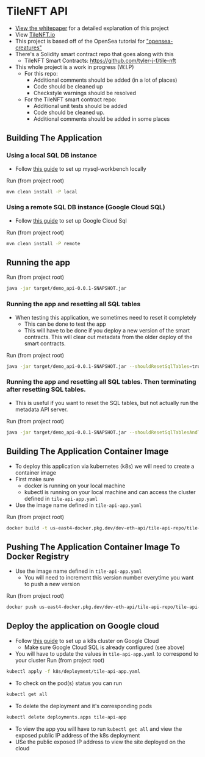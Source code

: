 # TileNFT API
* [View the whitepaper](https://docs.google.com/document/d/1dUbI74EY_JYr42cpUB3k2hbykZwzWkBXsK0cf8wo1zM/edit?usp=sharing) for a detailed explanation of this project 
* View [TileNFT.io](http://tilenft.io/)
* This project is based off of the OpenSea tutorial for ["opensea-creatures"](https://github.com/ProjectOpenSea/opensea-creatures)
* There's a Solidity smart contract repo that goes along with this
    * TileNFT Smart Contracts: https://github.com/tyler-j-f/tile-nft
* This whole project is a work in progress (W.I.P)
    * For this repo:
      * Additional comments should be added (in a lot of places)
      * Code should be cleaned up
      * Checkstyle warnings should be resolved
    * For the TileNFT smart contract repo:
        * Additional unit tests should be added
        * Code should be cleaned up.
        * Additional comments should be added in some places

## Building The Application
### Using a local SQL DB instance
* Follow [this guide](https://docs.oracle.com/cd/E19078-01/mysql/mysql-workbench/wb-getting-started-tutorial.html) to set up mysql-workbench locally

Run (from project root)
```bash
mvn clean install -P local
```
### Using a remote SQL DB instance (Google Cloud SQL)
* Follow [this guide](https://cloud.google.com/sql/docs/mysql/quickstart) to set up Google Cloud Sql

Run (from project root)
```bash
mvn clean install -P remote
```

## Running the app

Run (from project root)
```bash
java -jar target/demo_api-0.0.1-SNAPSHOT.jar
```
### Running the app and resetting all SQL tables
* When testing this application, we sometimes need to reset it completely
  * This can be done to test the app
  * This will have to be done if you deploy a new version of the smart contracts. This will clear out metadata from the older deploy of the smart contracts.

Run (from project root)
```bash
java -jar target/demo_api-0.0.1-SNAPSHOT.jar --shouldResetSqlTables=true
```
### Running the app and resetting all SQL tables. Then terminating after resetting SQL tables.
* This is useful if you want to reset the SQL tables, but not actually run the metadata API server.

Run (from project root)
```bash
java -jar target/demo_api-0.0.1-SNAPSHOT.jar --shouldResetSqlTablesAndTerminateScheduler=true
```
## Building The Application Container Image
* To deploy this application via kubernetes (k8s)  we will need to create a container image
* First make sure
  * docker is running on your local machine
  * kubectl is running on your local machine and can access the cluster defined in `tile-api-app.yaml`
* Use the image name defined in `tile-api-app.yaml`

Run (from project root)
```bash
docker build -t us-east4-docker.pkg.dev/dev-eth-api/tile-api-repo/tile-api-app:v1.0.26 .
```
## Pushing The Application Container Image To Docker Registry
* Use the image name defined in `tile-api-app.yaml`
  * You will need to increment this version number everytime you want to push a new version

Run (from project root)
```bash
docker push us-east4-docker.pkg.dev/dev-eth-api/tile-api-repo/tile-api-app:v1.0.26
```
## Deploy the application on Google cloud
* Follow [this guide](https://cloud.google.com/kubernetes-engine/docs/quickstart) to set up a k8s cluster on Google Cloud
  * Make sure Google Cloud SQL is already configured (see above)
* You will have to update the values in `tile-api-app.yaml` to correspond to your cluster
Run (from project root)
```bash
kubectl apply -f k8s/deployment/tile-api-app.yaml
```
* To check on the pod(s) status you can run
```bash
kubectl get all
```
* To delete the deployment and it's corresponding pods
```bash
kubectl delete deployments.apps tile-api-app
```
* To view the app you will have to run `kubectl get all`  and view the exposed public IP address of the k8s deployment
* USe the public exposed IP address to view the site deployed on the cloud


